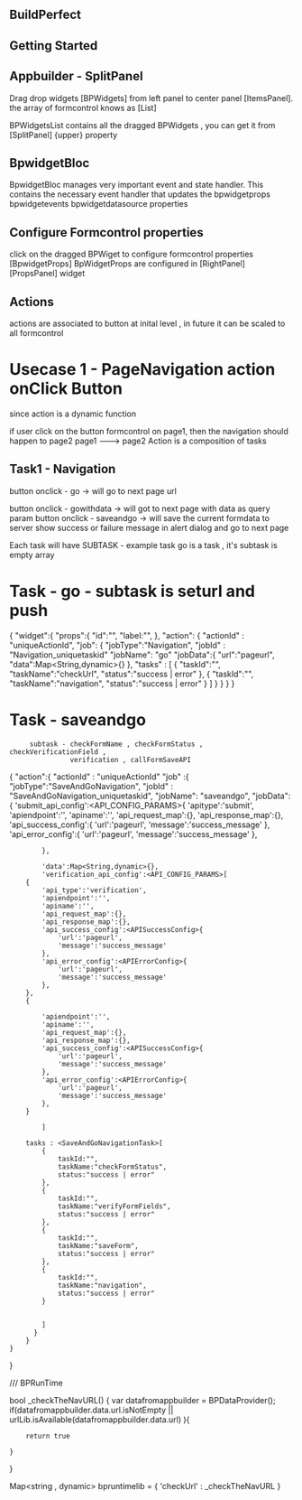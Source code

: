 ## BuildPerfect

## Getting Started

## Appbuilder - SplitPanel

Drag drop widgets [BPWidgets] from left panel to center panel [ItemsPanel].
the array of formcontrol knows as [List<BPWidgets>]

BPWidgetsList contains all the dragged BPWidgets , you can get it from [SplitPanel] {upper} property

## BpwidgetBloc

BpwidgetBloc manages very important event and state handler.
This contains the necessary event handler that updates the
bpwidgetprops
bpwidgetevents
bpwidgetdatasource properties

## Configure Formcontrol properties

click on the dragged BPWiget to configure formcontrol properties [BpwidgetProps]
BpWidgetProps are configured in [RightPanel] [PropsPanel] widget

## Actions

actions are associated to button at inital level , in future it can be scaled to all formcontrol

# Usecase 1 - PageNavigation action onClick Button

since action is a dynamic function

if user click on the button formcontrol on page1, then the navigation should happen to page2
page1 ---> page2
Action is a composition of tasks

## Task1 - Navigation

button onclick - go -> will go to next page url

button onclick - gowithdata -> will got to next page with data as query param
button onclick - saveandgo -> will save the current formdata to server show success or failure
message in alert dialog and go to next page

Each task will have SUBTASK - example task go is a task , it's subtask is empty array

# Task - go - subtask is seturl and push

{
"widget":<BPWidget>{
"props":<BPWidgetProps>{
"id":"",
"label:"",
},
"action": <BpWidgetAction>{
"actionId" : "uniqueActionId",
"job": <BpWidgetJob>{
"jobType":"Navigation",
"jobId" : "Navigation_uniquetaskid"
"jobName": "go"
"jobData":<NavigationtaskDataprovider>{
"url":"pageurl",
"data":Map<String,dynamic>{}
},
"tasks" : <Navigationtask>[
{
"taskId":"",
"taskName":"checkUrl",
"status":"success | error"
},
{
"taskId":"",
"taskName":"navigation",
"status":"success | error"
}
]
}
}
}
}

# Task - saveandgo

         subtask - checkFormName , checkFormStatus , checkVerificationField ,
                   verification , callFormSaveAPI

{
"action":{
"actionId" : "uniqueActionId"
"job" :{
"jobType":"SaveAndGoNavigation",
"jobId" : "SaveAndGoNavigation_uniquetaskid",
"jobName": "saveandgo",
"jobData":<SaveAndGoNavigationtaskParams>{
'submit_api_config':<API_CONFIG_PARAMS>{
'apitype':'submit',
'apiendpoint':'',
'apiname':'',
'api_request_map':{},
'api_response_map':{},
'api_success_config':<APISuccessConfig>{
'url':'pageurl',
'message':'success_message'
},
'api_error_config':<APIErrorConfig>{
'url':'pageurl',
'message':'success_message'
},

            },

            'data':Map<String,dynamic>{},
            'verification_api_config':<API_CONFIG_PARAMS>[
        {
            'api_type':'verification',
            'apiendpoint':'',
            'apiname':'',
            'api_request_map':{},
            'api_response_map':{},
            'api_success_config':<APISuccessConfig>{
                'url':'pageurl',
                'message':'success_message'
            },
            'api_error_config':<APIErrorConfig>{
                'url':'pageurl',
                'message':'success_message'
            },
        },
        {

            'apiendpoint':'',
            'apiname':'',
            'api_request_map':{},
            'api_response_map':{},
            'api_success_config':<APISuccessConfig>{
                'url':'pageurl',
                'message':'success_message'
            },
            'api_error_config':<APIErrorConfig>{
                'url':'pageurl',
                'message':'success_message'
            },
        }

            ]

        tasks : <SaveAndGoNavigationTask>[
            {
                taskId:"",
                taskName:"checkFormStatus",
                status:"success | error"
            },
            {
                taskId:"",
                taskName:"verifyFormFields",
                status:"success | error"
            },
            {
                taskId:"",
                taskName:"saveForm",
                status:"success | error"
            },
            {
                taskId:"",
                taskName:"navigation",
                status:"success | error"
            }


            ]
          }
        }
    }

}

/// BPRunTime

bool \_checkTheNavURL() {
var datafromappbuilder = BPDataProvider();
if(datafromappbuilder.data.url.isNotEmpty || urlLib.isAvailable(datafromappbuilder.data.url) ){

        return true

    }

}

Map<string , dynamic> bpruntimelib = {
'checkUrl' : \_checkTheNavURL
}
